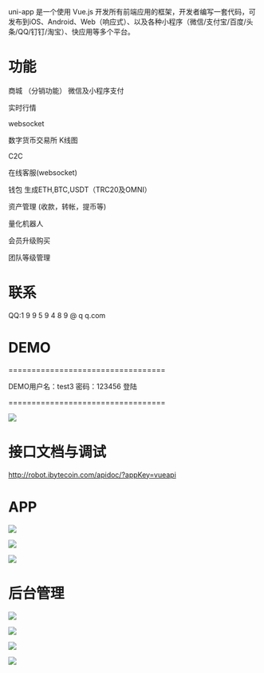 uni-app 是一个使用 Vue.js 开发所有前端应用的框架，开发者编写一套代码，可发布到iOS、Android、Web（响应式）、以及各种小程序（微信/支付宝/百度/头条/QQ/钉钉/淘宝）、快应用等多个平台。

# 功能

商城 （分销功能） 微信及小程序支付

实时行情

websocket

数字货币交易所 K线图

C2C

在线客服(websocket)

钱包 生成ETH,BTC,USDT（TRC20及OMNI）

资产管理 (收款，转帐，提币等)

量化机器人

会员升级购买

团队等级管理


# 联系

QQ:1 9 9 5 9 4 8 9 @ q q.com


# DEMO 

==================================

DEMO用户名：test3 密码：123456 登陆

==================================

![](https://gitee.com/ouyangyiguang/ibytecoin_robot/raw/master/img/appqrcode.jpg)

# 接口文档与调试
<a href="http://robot.ibytecoin.com/apidoc/?appKey=vueapi">http://robot.ibytecoin.com/apidoc/?appKey=vueapi</a>


# APP

![](https://gitee.com/ouyangyiguang/ibytecoin_robot/raw/master/img/f1.jpg)

![](https://gitee.com/ouyangyiguang/ibytecoin_robot/raw/master/img/f2.jpg)

![](https://gitee.com/ouyangyiguang/ibytecoin_robot/raw/master/img/f3.jpg)


# 后台管理

![](https://gitee.com/ouyangyiguang/ibytecoin_robot/raw/master/img/admin1.jpg)

![](https://gitee.com/ouyangyiguang/ibytecoin_robot/raw/master/img/admin2.jpg)

![](https://gitee.com/ouyangyiguang/ibytecoin_robot/raw/master/img/admin3.jpg)

![](https://gitee.com/ouyangyiguang/ibytecoin_robot/raw/master/img/admin4.jpg)
